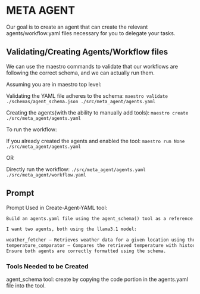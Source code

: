 # META AGENT

Our goal is to create an agent that can create the relevant agents/workflow.yaml files necessary for you to delegate your tasks.

## Validating/Creating Agents/Workflow files

We can use the maestro commands to validate that our workflows are following the correct schema, and we can actually run them.

Assuming you are in maestro top level:

Validating the YAML file adheres to the schema:
`maestro validate ./schemas/agent_schema.json ./src/meta_agent/agents.yaml`

Creating the agents(with the ability to manually add tools): `maestro create ./src/meta_agent/agents.yaml`

To run the workflow:

If you already created the agents and enabled the tool: `maestro run None ./src/meta_agent/agents.yaml`

OR

Directly run the workflow: `./src/meta_agent/agents.yaml ./src/meta_agent/workflow.yaml`

## Prompt

Prompt Used in Create-Agent-YAML tool:

```Markdown
Build an agents.yaml file using the agent_schema() tool as a reference.

I want two agents, both using the llama3.1 model:

weather_fetcher – Retrieves weather data for a given location using the OpenMeteo tool.
temperature_comparator – Compares the retrieved temperature with historical averages using OpenMeteo.
Ensure both agents are correctly formatted using the schema.
```

### Tools Needed to be Created

agent_schema tool: create by copying the code portion in the agents.yaml file into the tool.